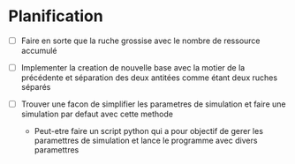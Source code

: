 # Planification

- [ ] Faire en sorte que la ruche grossise avec le nombre de ressource accumulé
- [ ] Implementer la creation de nouvelle base avec la motier de la précédente et séparation des deux antitées comme étant deux ruches séparés

- [ ] Trouver une facon de simplifier les parametres de simulation et faire une simulation par defaut avec cette methode
    - Peut-etre faire un script python qui a pour objectif de gerer les paramettres de simulation et lance le programme avec divers paramettres

